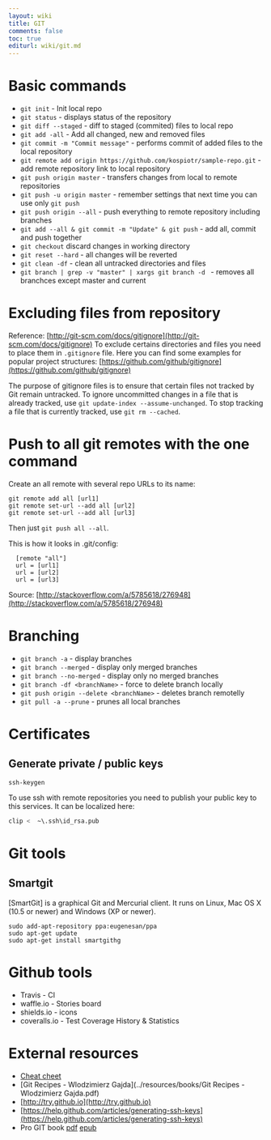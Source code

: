 ```yaml
---
layout: wiki
title: GIT
comments: false
toc: true
editurl: wiki/git.md
---
```


# Basic commands

 * ```git init``` - Init local repo
 * ```git status``` - displays status of the repository
 * ```git diff --staged``` - diff to staged (commited) files to local repo
 * ```git add -all``` - Add all changed, new and removed files
 * ```git commit -m "Commit message"``` - performs commit of added files to the local repository
 * ```git remote add origin https://github.com/kospiotr/sample-repo.git``` - add remote repository link to local repository
 * ```git push origin master``` - transfers changes from local to remote repositories
 * ```git push -u origin master``` - remember settings that next time you can use only ```git push```
 * ```git push origin --all``` - push everything to remote repository including branches
 * ```git add --all & git commit -m "Update" & git push``` - add all, commit and push together
 * ```git checkout``` discard changes in working directory
 * ```git reset --hard``` - all changes will be reverted
 * ```git clean -df``` - clean all untracked directories and files
 * ```git branch | grep -v "master" | xargs git branch -d ``` - removes all branchces except master and current

# Excluding files from repository
  Reference: [http://git-scm.com/docs/gitignore](http://git-scm.com/docs/gitignore)
To exclude certains directories and files you need to place them in ```.gitignore``` file. Here you can find some examples for popular project structures: [https://github.com/github/gitignore](https://github.com/github/gitignore)

The purpose of gitignore files is to ensure that certain files not tracked by Git remain untracked.
To ignore uncommitted changes in a file that is already tracked, use ```git update-index --assume-unchanged```.
To stop tracking a file that is currently tracked, use ```git rm --cached```.

# Push to all git remotes with the one command
Create an all remote with several repo URLs to its name:

```
git remote add all [url1]
git remote set-url --add all [url2]
git remote set-url --add all [url3]
```

Then just `git push all --all`.

This is how it looks in .git/config:

```
  [remote "all"]
  url = [url1]
  url = [url2]
  url = [url3]
```

Source: [http://stackoverflow.com/a/5785618/276948](http://stackoverflow.com/a/5785618/276948)


# Branching

 * ```git branch -a``` - display branches
 * ```git branch --merged``` - display only merged branches
 * ```git branch --no-merged``` - display only no merged branches
 * ```git branch -df <branchName>``` - force to delete branch locally
 * ```git push origin --delete <branchName>``` - deletes branch remotelly
 * ```git pull -a --prune``` - prunes all local branches

# Certificates
## Generate private / public keys

```
ssh-keygen
```

To use ssh with remote repositories you need to publish your public key to this services. It can be localized here:

```bash
clip <  ~\.ssh\id_rsa.pub
```
# Git tools

## Smartgit
[SmartGit] is a graphical Git and Mercurial client. It runs on Linux, Mac OS X (10.5 or newer) and Windows (XP or newer).

```
sudo add-apt-repository ppa:eugenesan/ppa
sudo apt-get update
sudo apt-get install smartgithg
```

# Github tools
* Travis - CI
* waffle.io - Stories board
* shields.io - icons
* coveralls.io - Test Coverage History & Statistics

# External resources
* [Cheat cheet](../resources/git-cheat-sheet.svg)
* [Git Recipes - Wlodzimierz Gajda](../resources/books/Git Recipes - Wlodzimierz Gajda.pdf)
* [http://try.github.io](http://try.github.io)
* [https://help.github.com/articles/generating-ssh-keys](https://help.github.com/articles/generating-ssh-keys)
* Pro GIT book [pdf](https://github.s3.amazonaws.com/media/progit.en.pdf) [epub](https://github.s3.amazonaws.com/media/progit.epub)
